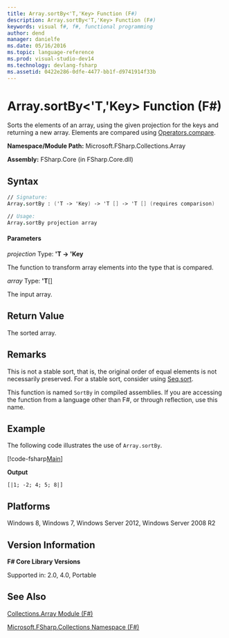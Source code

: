```yaml
---
title: Array.sortBy<'T,'Key> Function (F#)
description: Array.sortBy<'T,'Key> Function (F#)
keywords: visual f#, f#, functional programming
author: dend
manager: danielfe
ms.date: 05/16/2016
ms.topic: language-reference
ms.prod: visual-studio-dev14
ms.technology: devlang-fsharp
ms.assetid: 0422e286-0dfe-4477-bb1f-d9741914f33b 
---
```


# Array.sortBy<'T,'Key> Function (F#)

Sorts the elements of an array, using the given projection for the keys and returning a new array. Elements are compared using [Operators.compare](https://msdn.microsoft.com/library/295e1320-0955-4c3d-ac31-288fa80a658c).

**Namespace/Module Path:** Microsoft.FSharp.Collections.Array

**Assembly:** FSharp.Core (in FSharp.Core.dll)


## Syntax

```fsharp
// Signature:
Array.sortBy : ('T -> 'Key) -> 'T [] -> 'T [] (requires comparison)

// Usage:
Array.sortBy projection array
```

#### Parameters
*projection*
Type: **'T -&gt; 'Key**


The function to transform array elements into the type that is compared.


*array*
Type: **'T**[[]](https://msdn.microsoft.com/library/def20292-9aae-4596-9275-b94e594f8493)


The input array.

## Return Value

The sorted array.

## Remarks
This is not a stable sort, that is, the original order of equal elements is not necessarily preserved. For a stable sort, consider using [Seq.sort](https://msdn.microsoft.com/library/327ea595-e77c-4529-b61e-8c6cbf5ec92e).

This function is named `SortBy` in compiled assemblies. If you are accessing the function from a language other than F#, or through reflection, use this name.

## Example

The following code illustrates the use of `Array.sortBy`.

[!code-fsharp[Main](~samples/snippets/fsharp/arrays/snippet38.fs)]

**Output**

```
[|1; -2; 4; 5; 8|]
```

## Platforms
Windows 8, Windows 7, Windows Server 2012, Windows Server 2008 R2

## Version Information
**F# Core Library Versions**

Supported in: 2.0, 4.0, Portable

## See Also
[Collections.Array Module &#40;F&#35;&#41;](Collections.Array-Module-%5BFSharp%5D.md)

[Microsoft.FSharp.Collections Namespace &#40;F&#35;&#41;](Microsoft.FSharp.Collections-Namespace-%5BFSharp%5D.md)